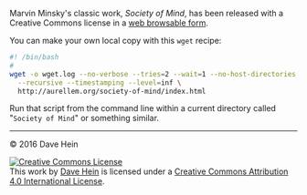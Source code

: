 Marvin Minsky's classic work, _Society of Mind_, has been released with a Creative Commons license in a [web browsable form][soc].

[soc]: http://aurellem.org/society-of-mind/index.html

You can make your own local copy with this `wget` recipe:

```bash
#! /bin/bash
#
wget -o wget.log --no-verbose --tries=2 --wait=1 --no-host-directories \
  --recursive --timestamping --level=inf \
  http://aurellem.org/society-of-mind/index.html
```

Run that script from the command line within a current directory called "`Society of Mind`" or something similar.

---

&copy; 2016 Dave Hein

<a rel="license" href="http://creativecommons.org/licenses/by/4.0/"><img alt="Creative Commons License" style="border-width:0" src="https://i.creativecommons.org/l/by/4.0/88x31.png" /></a><br />This <span xmlns:dct="http://purl.org/dc/terms/" href="http://purl.org/dc/dcmitype/Text" rel="dct:type">work</span> by <a xmlns:cc="http://creativecommons.org/ns#" href="https://github.com/JeNeSuisPasDave/til" property="cc:attributionName" rel="cc:attributionURL">Dave Hein</a> is licensed under a <a rel="license" href="http://creativecommons.org/licenses/by/4.0/">Creative Commons Attribution 4.0 International License</a>.
